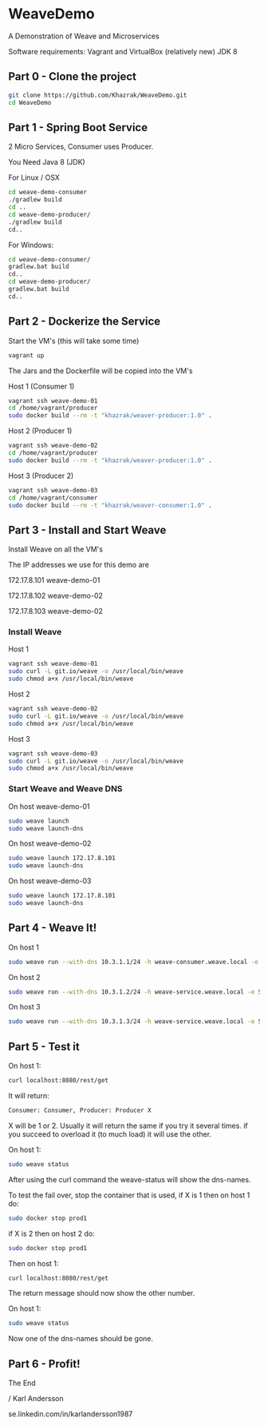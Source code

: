 # WeaveDemo
A Demonstration of Weave and Microservices

Software requirements:
Vagrant and VirtualBox (relatively new)
JDK 8


## Part 0 - Clone the project
```bash
git clone https://github.com/Khazrak/WeaveDemo.git
cd WeaveDemo
```

## Part 1 - Spring Boot Service
2 Micro Services, Consumer uses Producer.

You Need Java 8 (JDK)

For Linux / OSX
```bash
cd weave-demo-consumer
./gradlew build
cd ..
cd weave-demo-producer/
./gradlew build
cd..
```

For Windows:
```bash
cd weave-demo-consumer/
gradlew.bat build
cd..
cd weave-demo-producer/
gradlew.bat build
cd..
```

## Part 2 - Dockerize the Service

Start the VM's (this will take some time)
```bash
vagrant up
```

The Jars and the Dockerfile will be copied into the VM's

Host 1 (Consumer 1)
```bash
vagrant ssh weave-demo-01
cd /home/vagrant/producer
sudo docker build --rm -t "khazrak/weaver-producer:1.0" .
```

Host 2 (Producer 1)
```bash
vagrant ssh weave-demo-02
cd /home/vagrant/producer
sudo docker build --rm -t "khazrak/weaver-producer:1.0" .
```

Host 3 (Producer 2)
```bash
vagrant ssh weave-demo-03
cd /home/vagrant/consumer
sudo docker build --rm -t "khazrak/weaver-consumer:1.0" .
```

## Part 3 - Install and Start Weave
Install Weave on all the VM's

The IP addresses we use for this demo are

172.17.8.101    weave-demo-01

172.17.8.102    weave-demo-02

172.17.8.103    weave-demo-02

### Install Weave

Host 1
```bash
vagrant ssh weave-demo-01
sudo curl -L git.io/weave -o /usr/local/bin/weave
sudo chmod a+x /usr/local/bin/weave
```

Host 2
```bash
vagrant ssh weave-demo-02
sudo curl -L git.io/weave -o /usr/local/bin/weave
sudo chmod a+x /usr/local/bin/weave
```

Host 3
```bash
vagrant ssh weave-demo-03
sudo curl -L git.io/weave -o /usr/local/bin/weave
sudo chmod a+x /usr/local/bin/weave
```
### Start Weave and Weave DNS
On host weave-demo-01
```bash
sudo weave launch
sudo weave launch-dns
```

On host weave-demo-02
```bash
sudo weave launch 172.17.8.101
sudo weave launch-dns
```

On host weave-demo-03
```bash
sudo weave launch 172.17.8.101
sudo weave launch-dns
```

## Part 4 - Weave It!

On host 1
```bash
sudo weave run --with-dns 10.3.1.1/24 -h weave-consumer.weave.local -e SERVICE_NAME="Consumer 1" -p 8080:8080 khazrak/weave-consumer:1.0
```

On host 2
```bash
sudo weave run --with-dns 10.3.1.2/24 -h weave-service.weave.local -e SERVICE_NAME="Producer 1" --name="prod1" khazrak/weave-producer:1.0
```

On host 3
```bash
sudo weave run --with-dns 10.3.1.3/24 -h weave-service.weave.local -e SERVICE_NAME="Producer 2" --name="prod2" khazrak/weave-producer:1.0
```

## Part 5 - Test it

On host 1:
```bash
curl localhost:8080/rest/get
```

It will return:
```bash
Consumer: Consumer, Producer: Producer X
```

X will be 1 or 2. Usually it will return the same if you try it several times. if you succeed to overload it (to much load) it will use the other.

On host 1:
```bash
sudo weave status
```
After using the curl command the weave-status will show the dns-names. 


To test the fail over, stop the container that is used,
if X is 1 then on host 1 do:
```bash
sudo docker stop prod1
```

if X is 2 then on host 2 do:
```bash
sudo docker stop prod1
```

Then on host 1:
```bash
curl localhost:8080/rest/get
```

The return message should now show the other number.

On host 1:
```bash
sudo weave status
```
Now one of the dns-names should be gone.


## Part 6 - Profit!
The End

/
Karl Andersson 

se.linkedin.com/in/karlandersson1987
